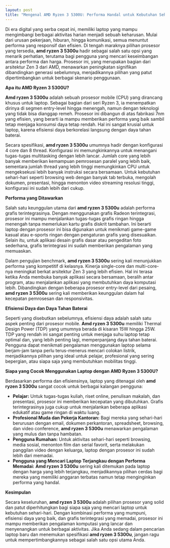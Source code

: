 ```yaml
---
layout: post
title: "Mengenal AMD Ryzen 3 5300U: Performa Handal untuk Kebutuhan Sehari-hari"
---
```


Di era digital yang serba cepat ini, memiliki laptop yang mampu mengimbangi berbagai aktivitas harian menjadi sebuah keharusan. Mulai dari urusan pekerjaan, hiburan, hingga komunikasi, semua menuntut performa yang responsif dan efisien. Di tengah maraknya pilihan prosesor yang tersedia, **amd ryzen 3 5300u** hadir sebagai salah satu opsi yang menarik perhatian, terutama bagi pengguna yang mencari keseimbangan antara performa dan harga. Prosesor ini, yang merupakan bagian dari arsitektur Zen 3 dari AMD, menawarkan peningkatan signifikan dibandingkan generasi sebelumnya, menjadikannya pilihan yang patut dipertimbangkan untuk berbagai skenario penggunaan.

**Apa itu AMD Ryzen 3 5300U?**

**Amd ryzen 3 5300u** adalah sebuah prosesor mobile (CPU) yang dirancang khusus untuk laptop. Sebagai bagian dari seri Ryzen 3, ia menempatkan dirinya di segmen entry-level hingga menengah, namun dengan teknologi yang tidak bisa dianggap remeh. Prosesor ini dibangun di atas fabrikasi 7nm yang efisien, yang berarti ia mampu memberikan performa yang baik sambil tetap menjaga konsumsi daya tetap rendah. Hal ini sangat krusial untuk laptop, karena efisiensi daya berkorelasi langsung dengan daya tahan baterai.

Secara spesifikasi, **amd ryzen 3 5300u** umumnya hadir dengan konfigurasi 4 core dan 8 thread. Konfigurasi ini memungkinkannya untuk menangani tugas-tugas multitasking dengan lebih lancar. Jumlah core yang lebih banyak memberikan kemampuan pemrosesan paralel yang lebih baik, sementara jumlah thread yang lebih tinggi memungkinkan CPU untuk mengeksekusi lebih banyak instruksi secara bersamaan. Untuk kebutuhan sehari-hari seperti browsing web dengan banyak tab terbuka, mengolah dokumen, presentasi, hingga menonton video streaming resolusi tinggi, konfigurasi ini sudah lebih dari cukup.

**Performa yang Ditawarkan**

Salah satu keunggulan utama dari **amd ryzen 3 5300u** adalah performa grafis terintegrasinya. Dengan menggunakan grafis Radeon terintegrasi, prosesor ini mampu menjalankan tugas-tugas grafis ringan hingga menengah tanpa memerlukan kartu grafis diskrit tambahan. Ini berarti laptop dengan prosesor ini bisa digunakan untuk menikmati game-game kasual atau e-sports ringan dengan pengaturan grafis yang disesuaikan. Selain itu, untuk aplikasi desain grafis dasar atau pengeditan foto sederhana, grafis terintegrasi ini sudah memberikan pengalaman yang memuaskan.

Dalam pengujian benchmark, **amd ryzen 3 5300u** sering kali menunjukkan performa yang kompetitif di kelasnya. Kinerja single-core dan multi-core-nya meningkat berkat arsitektur Zen 3 yang lebih efisien. Hal ini terasa ketika Anda membuka banyak aplikasi secara bersamaan, beralih antar program, atau menjalankan aplikasi yang membutuhkan daya komputasi lebih. Dibandingkan dengan beberapa prosesor entry-level dari pesaing, **amd ryzen 3 5300u** sering kali memberikan keunggulan dalam hal kecepatan pemrosesan dan responsivitas.

**Efisiensi Daya dan Daya Tahan Baterai**

Seperti yang disebutkan sebelumnya, efisiensi daya adalah salah satu aspek penting dari prosesor mobile. **Amd ryzen 3 5300u** memiliki Thermal Design Power (TDP) yang umumnya berada di kisaran 15W hingga 25W. TDP yang rendah ini sangat penting untuk menjaga suhu laptop tetap optimal dan, yang lebih penting lagi, memperpanjang daya tahan baterai. Pengguna dapat menikmati pengalaman menggunakan laptop selama berjam-jam tanpa perlu terus-menerus mencari colokan listrik, menjadikannya pilihan yang ideal untuk pelajar, profesional yang sering bepergian, atau siapa saja yang membutuhkan mobilitas tinggi.

**Siapa yang Cocok Menggunakan Laptop dengan AMD Ryzen 3 5300U?**

Berdasarkan performa dan efisiensinya, laptop yang ditenagai oleh **amd ryzen 3 5300u** sangat cocok untuk berbagai kalangan pengguna:

*   **Pelajar:** Untuk tugas-tugas kuliah, riset online, penulisan makalah, dan presentasi, prosesor ini memberikan kecepatan yang dibutuhkan. Grafis terintegrasinya juga cukup untuk menjalankan beberapa aplikasi edukatif atau game ringan di waktu luang.
*   **Profesional Muda dan Pekerja Kantoran:** Bagi mereka yang sehari-hari berurusan dengan email, dokumen perkantoran, spreadsheet, browsing, dan video conference, **amd ryzen 3 5300u** menawarkan pengalaman yang mulus dan tanpa hambatan.
*   **Pengguna Rumahan:** Untuk aktivitas sehari-hari seperti browsing, media sosial, menonton film dan serial favorit, serta melakukan panggilan video dengan keluarga, laptop dengan prosesor ini sudah lebih dari memadai.
*   **Pengguna yang Mencari Laptop Terjangkau dengan Performa Memadai:** **Amd ryzen 3 5300u** sering kali ditemukan pada laptop dengan harga yang lebih terjangkau, menjadikannya pilihan cerdas bagi mereka yang memiliki anggaran terbatas namun tetap menginginkan performa yang handal.

**Kesimpulan**

Secara keseluruhan, **amd ryzen 3 5300u** adalah pilihan prosesor yang solid dan patut diperhitungkan bagi siapa saja yang mencari laptop untuk kebutuhan sehari-hari. Dengan kombinasi performa yang mumpuni, efisiensi daya yang baik, dan grafis terintegrasi yang memadai, prosesor ini mampu memberikan pengalaman komputasi yang lancar dan menyenangkan untuk berbagai aktivitas. Jika Anda sedang dalam pencarian laptop baru dan menemukan spesifikasi **amd ryzen 3 5300u**, jangan ragu untuk mempertimbangkannya sebagai salah satu opsi utama Anda.
